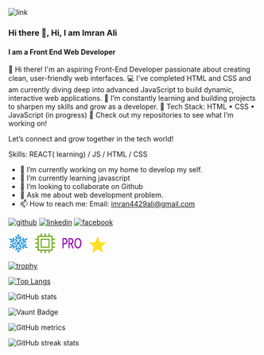 ![link](https://drive.google.com/file/d/16nmGTytYga87L6nOpufA1mZVTbuuUST9/view?usp=sharing)
### Hi there 👋, Hi, I am Imran Ali 
#### I am a Front End  Web Developer 


👋 Hi there! I'm an aspiring Front-End Developer passionate about creating clean, user-friendly web interfaces.
💻 I've completed HTML and CSS and am currently diving deep into advanced JavaScript to build dynamic, interactive web applications.
🚀 I’m constantly learning and building projects to sharpen my skills and grow as a developer.
🔧 Tech Stack: HTML • CSS • JavaScript (in progress)
📂 Check out my repositories to see what I’m working on!

Let’s connect and grow together in the tech world!



Skills:   REACT( learning)  / JS / HTML / CSS

- 🔭 I’m currently working on my home to develop my self. 
- 🌱 I’m currently learning javascript 
- 👯 I’m looking to collaborate on Github 
- 💬 Ask me about web development problem. 
- 📫 How to reach me: Email: imran4429ali@gmail.com 


[<img src='https://cdn.jsdelivr.net/npm/simple-icons@3.0.1/icons/github.svg' alt='github' height='40'>](https://github.com/https://github.com/imranali4429)  [<img src='https://cdn.jsdelivr.net/npm/simple-icons@3.0.1/icons/linkedin.svg' alt='linkedin' height='40'>](https://www.linkedin.com/in/www.linkedin.com/in/imran-ali-rony-003768324/)  [<img src='https://cdn.jsdelivr.net/npm/simple-icons@3.0.1/icons/facebook.svg' alt='facebook' height='40'>](https://www.facebook.com/https://www.facebook.com/imranali.rony/)  

<a href='https://archiveprogram.github.com/'><img src='https://raw.githubusercontent.com/acervenky/animated-github-badges/master/assets/acbadge.gif' width='40' height='40'></a> <a href='https://docs.github.com/en/developers'><img src='https://raw.githubusercontent.com/acervenky/animated-github-badges/master/assets/devbadge.gif' width='40' height='40'></a> <a href='https://github.com/pricing'><img src='https://raw.githubusercontent.com/acervenky/animated-github-badges/master/assets/pro.gif' width='40' height='40'></a> <a href='https://stars.github.com/'><img src='https://raw.githubusercontent.com/acervenky/animated-github-badges/master/assets/starbadge.gif' width='35' height='35'></a> 

[![trophy](https://github-profile-trophy.vercel.app/?username=https://github.com/imranali4429)](https://github.com/ryo-ma/github-profile-trophy)

[![Top Langs](https://github-readme-stats.vercel.app/api/top-langs/?username=https://github.com/imranali4429)](https://github.com/anuraghazra/github-readme-stats)

![GitHub stats](https://github-readme-stats.vercel.app/api?username=https://github.com/imranali4429&show_icons=true&count_private=true)  

![Vaunt Badge](https://api.vaunt.dev/v1/github/entities/https://github.com/imranali4429/contributions?format=svg&private=true)  

![GitHub metrics](https://metrics.lecoq.io/https://github.com/imranali4429)  

![GitHub streak stats](https://streak-stats.demolab.com/?user=https://github.com/imranali4429)  

